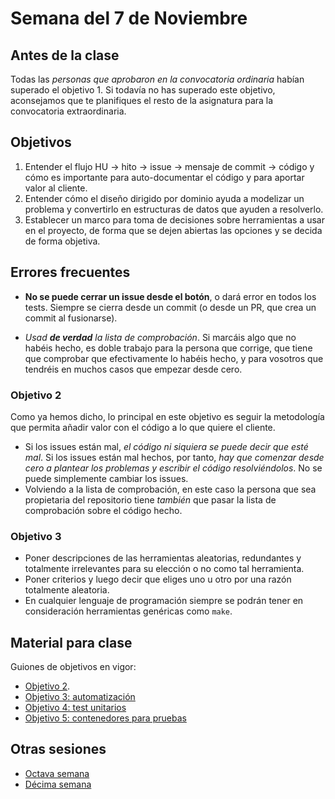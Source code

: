 # Semana del 7 de Noviembre

## Antes de la clase

Todas las *personas que aprobaron en la convocatoria ordinaria* habían superado el objetivo 1. Si todavía no
has superado este objetivo, aconsejamos que te planifiques el resto de la
asignatura para la convocatoria extraordinaria.

## Objetivos

1. Entender el flujo HU → hito → issue → mensaje de commit → código y cómo es
   importante para auto-documentar el código y para aportar valor al
   cliente.
2. Entender cómo el diseño dirigido por dominio ayuda a modelizar un
   problema y convertirlo en estructuras de datos que ayuden a resolverlo.
3. Establecer un marco para toma de decisiones sobre herramientas a usar en el
   proyecto, de forma que se dejen abiertas las opciones y se decida de forma
   objetiva.

## Errores frecuentes

* **No se puede cerrar un issue desde el botón**, o dará error en todos los
tests. Siempre se cierra desde un commit (o desde un PR, que crea un commit al
fusionarse).

* *Usad **de verdad** la lista de comprobación*. Si marcáis algo que no habéis
  hecho, es doble trabajo para la persona que corrige, que tiene que comprobar
  que efectivamente lo habéis hecho, y para vosotros que tendréis en muchos
  casos que empezar desde cero.

### Objetivo 2

Como ya hemos dicho, lo principal en este objetivo es seguir la metodología que
permita añadir valor con el código a lo que quiere el cliente.

* Si los issues están mal, *el código ni siquiera se puede decir que esté
  mal*. Si los issues están mal hechos, por tanto, *hay que comenzar desde cero
  a plantear los problemas  y escribir el código resolviéndolos*. No se puede simplemente
  cambiar los issues.
* Volviendo a la lista de comprobación, en este caso la persona que sea
  propietaria del repositorio tiene  *también* que pasar la lista de
  comprobación sobre el código hecho.

### Objetivo 3

* Poner descripciones de las herramientas aleatorias, redundantes y totalmente
  irrelevantes para su elección o no como tal herramienta.
* Poner criterios y luego decir que eliges uno u otro por una razón totalmente
  aleatoria.
* En cualquier lenguaje de programación siempre se podrán tener en consideración
  herramientas genéricas como `make`.

## Material para clase

Guiones de objetivos en vigor:

* [Objetivo 2](https://jj.github.io/IV/documentos/proyecto/2.Entidad).
* [Objetivo 3:
  automatización](http://jj.github.io/IV/documentos/proyecto/3.Automatizar)
* [Objetivo 4: test unitarios](http://jj.github.io/IV/documentos/proyecto/4.Tests)
* [Objetivo 5: contenedores para
  pruebas](http://jj.github.io/IV/documentos/proyecto/5.Docker)

## Otras sesiones

* [Octava semana](semana-08.md)
* [Décima semana](semana-10.md)

